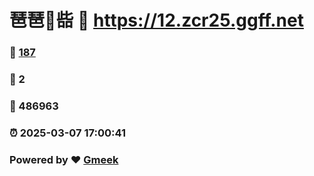 # 琶琶🔭啙 :link: https://12.zcr25.ggff.net 
### :page_facing_up: [187](https://12.zcr25.ggff.net/tag.html) 
### :speech_balloon: 2 
### :hibiscus: 486963 
### :alarm_clock: 2025-03-07 17:00:41 
### Powered by :heart: [Gmeek](https://github.com/Meekdai/Gmeek)
